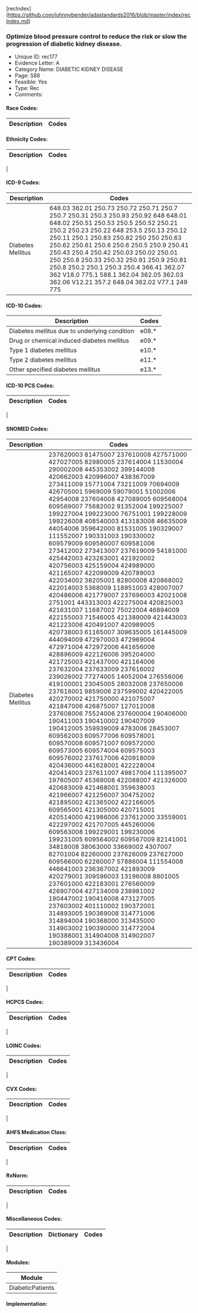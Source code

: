 [recIndex] (https://github.com/johnnybender/adastandards2016/blob/master/index/recIndex.md)

### **Optimize blood pressure control to reduce the risk or slow the progression of diabetic kidney disease.**
* Unique ID: rec177
* Evidence Letter: A
* Category Name: DIABETIC KIDNEY DISEASE
* Page: S88
* Feasible: Yes
* Type: Rec
* Comments: 

#### Race Codes:

Description | Codes
----------- | -----


#### Ethnicity Codes:

Description | Codes
----------- | -----
|

#### ICD-9 Codes:

Description | Codes
----------- | -----
Diabetes Mellitus | 648.03 362.01 250.73 250.72 250.71 250.7 250.7 250.31 250.3 250.93 250.92 648 648.01 648.02 250.51 250.53 250.5 250.52 250.21 250.2 250.23 250.22 648 253.5 250.13 250.12 250.11 250.1 250.83 250.82 250 250 250.63 250.62 250.61 250.6 250.6 250.5 250.9 250.41 250.43 250.4 250.42 250.03 250.02 250.01 250 250.8 250.33 250.32 250.91 250.9 250.81 250.8 250.2 250.1 250.3 250.4 366.41 362.07 362 V18.0 775.1 588.1 362.04 362.05 362.03 362.06 V12.21 357.2 648.04 362.02 V77.1 249 775

#### ICD-10 Codes:

Description | Codes
----------- | -----
Diabetes mellitus due to underlying condition |	e08.*
Drug or chemical induced diabetes mellitus | e09.*
Type 1 diabetes mellitus |	e10.*
Type 2 diabetes mellitus |	e11.*
Other specified diabetes mellitus |	e13.*

#### ICD-10 PCS Codes:

Description | Codes
----------- | -----
|

#### SNOMED Codes:

Description | Codes
----------- | -----
Diabetes Mellitus | 237620003 81475007 237610008 427571000 427027005 82980005 237614004 11530004 290002008 445353002 399144008 420662003 420996007 438367009 273411009 15771004 73211009 70694009 426705001 5969009 59079001 51002006 42954008 237604008 427089005 609568004 609569007 75682002 91352004 199225007 199227004 199223000 76751001 199228009 199226008 408540003 413183008 46635009 44054006 359642000 81531005 190329007 111552007 190331003 190330002 609579009 609580007 609581006 273412002 273413007 237619009 54181000 425442003 423263001 421920002 420756003 425159004 424989000 421165007 422099009 420789003 422034002 38205001 82800008 420868002 422014003 5368009 118951003 428007007 420486006 421779007 237696003 42021008 2751001 443313003 422275004 420825003 421631007 11687002 75022004 46894009 422155003 71546005 421389009 421443003 421223006 420491007 420989005 420738003 61165007 309635005 161445009 444094009 472970003 472969004 472971004 472972006 441656006 428896009 422126006 395204000 421725003 421437000 421164006 237632004 237633009 237616002 239026002 77274005 14052004 276556006 419100001 23045005 28032008 237650006 237618001 9859006 237599002 420422005 420270002 421750000 421075007 421847006 426875007 127012008 237608006 75524006 237600004 190406000 190411003 190410002 190407009 190412005 359939009 4783006 28453007 609562003 609577006 609578001 609570008 609571007 609572000 609573005 609574004 609575003 609576002 237617006 420918009 420436000 441628001 422228004 420414003 237611007 49817004 111395007 197605007 45369008 422088007 421326000 420683009 421468001 359638003 421966007 421256007 304752002 421895002 421365002 422166005 609565001 421305000 420715001 420514000 421986006 237612000 33559001 422297002 421707005 445260006 609563008 199229001 199230006 199231005 609564002 609567009 82141001 34818008 38063000 33669002 4307007 82701004 82260000 237626009 237627000 609566000 62260007 57886004 111554008 446641003 236367002 421893009 420279001 309596003 13196008 8801005 237601000 422183001 276560009 426907004 427134009 238981002 190447002 190416008 473127005 237603002 401110002 190372001 314893005 190369008 314771006 314894004 190368000 313435000 314903002 190390000 314772004 190388001 314904008 314902007 190389009 313436004

#### CPT Codes:

Description | Codes
----------- | -----
|

#### HCPCS Codes:

Description | Codes
----------- | -----
|

#### LOINC Codes:

Description | Codes
----------- | -----
|

#### CVX Codes:

Description | Codes
----------- | -----
|

#### AHFS Medication Class:

Description | Codes
----------- | -----
|

#### RxNorm:

Description | Codes
----------- | -----
|

#### Miscellaneous Codes:

Description | Dictionary | Codes
----------- | ---------- | -----
|

#### Modules:

Module |
------ |
DiabeticPatients |

#### Implementation:

